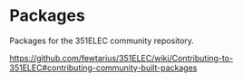 # Packages

Packages for the 351ELEC community repository.

https://github.com/fewtarius/351ELEC/wiki/Contributing-to-351ELEC#contributing-community-built-packages
